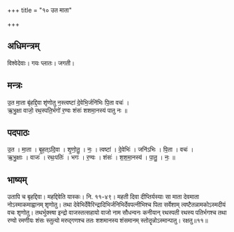 +++
title = "१० उत माता"

+++
## अधिमन्त्रम्
विश्वेदेवाः। गयः प्लातः। जगती।

## मन्त्रः
उ॒त मा॒ता बृ॑हद्दि॒वा शृ॑णोतु न॒स्त्वष्टा॑ दे॒वेभि॒र्जनि॑भिः पि॒ता वचः॑ ।  
ऋ॒भु॒क्षा वाजो॒ रथ॒स्पति॒र्भगो॑ र॒ण्वः शंसः॑ शशमा॒नस्य॑ पातु नः ॥

## पदपाठः
उ॒त । मा॒ता । बृ॒ह॒त्ऽदि॒वा । शृ॒णो॒तु॒ । नः॒ । त्वष्टा॑ । दे॒वेभिः॑ । जनि॑ऽभिः । पि॒ता । वचः॑ ।  
ऋ॒भु॒क्षाः । वाजः॑ । रथः॒पतिः॑ । भगः॑ । र॒ण्वः । शंसः॑ । श॒श॒मा॒नस्य॑ । पा॒तु॒ । नः॒ ॥

## भाष्यम्
उतापि च बृहद्दिवा। महद्दिवेति यास्कः। नि. ११-४९। महती दिवा दीप्तिर्यस्याः सा माता देवमाता नोऽस्माकमाह्वानम् शृणोतु। तथा देवेभिर्देवैरिन्द्रादिभिर्जनिभिर्देवपत्नीभिश्च पिता सर्वेशाम् त्वष्टैतन्नामकोऽस्मदीयं वचः शृणोतु। तथर्भुक्स्षा इन्द्रो वाजस्तत्सहायो वाजो नाम सौधन्वनः कनीयान् रथस्पती रथस्य पतिर्भगश्च तथा रण्वो रमणीयः शंसः स्तुत्यो मरुद्गणश्च ततः शशमानस्य शंसमानम् स्तोतॄन्नोऽस्मान्पातु। रक्षतु॥११॥